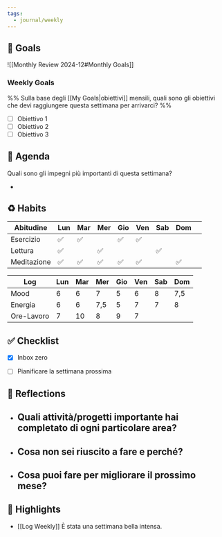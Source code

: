 ```yaml
---
tags:
  - journal/weekly
---
```


## 🎯 Goals

![[Monthly Review 2024-12#Monthly Goals]]

### Weekly Goals

%% Sulla base degli [[My Goals|obiettivi]] mensili, quali sono gli obiettivi che devi raggiungere questa settimana per arrivarci? %%

- [ ] Obiettivo 1
- [ ] Obiettivo 2
- [ ] Obiettivo 3

## 📅 Agenda

Quali sono gli impegni più importanti di questa settimana?

- 

## ♻ Habits

| Abitudine   | Lun | Mar | Mer | Gio | Ven | Sab | Dom |     |
| ----------- | --- | --- | --- | --- | --- | --- | --- | --- |
| Esercizio   | ✅   | ✅   |     | ✅   | ✅   |     |     |     |
| Lettura     | ✅   |     | ✅   |     |     | ✅   |     |     |
| Meditazione | ✅   | ✅   | ✅   | ✅   | ✅   |     | ✅   |     |

| Log        | Lun | Mar | Mer | Gio | Ven | Sab | Dom |
| ---------- | --- | --- | --- | --- | --- | --- | --- |
| Mood       | 6   | 6   | 7   | 5   | 6   | 8   | 7,5 |
| Energia    | 6   | 6   | 7,5 | 5   | 7   | 7   | 8   |
| Ore-Lavoro | 7   | 10  | 8   | 9   | 7   |     |     |

## ✅ Checklist

- [x] Inbox zero
- [ ] Pianificare la settimana prossima


## 🤔 Reflections

  - Quali attività/progetti importante hai completato di ogni particolare area?
	  - 
  - Cosa non sei riuscito a fare e perché?
	  - 
  - Cosa puoi fare per migliorare il prossimo mese?
	  - 

## 🌟 Highlights 

- [[Log Weekly]] È stata una settimana bella intensa. 






